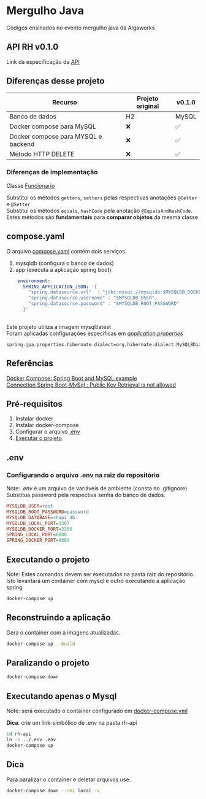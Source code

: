 
# Mergulho Java

 Códigos ensinados no evento mergulho java da Algaworks

## API RH v0.1.0 ##
Link da  especificação da [API](api.md)

## Diferenças desse projeto ##

Recurso                             |Projeto original   | v0.1.0
------------------------------------|-------------------|---------------
Banco de dados                      | H2                | MySQL 
Docker compose para MySQL           | ❌️                | ✅️
Docker compose para MYSQL e backend | ❌️                | ✅️
Método HTTP DELETE                  | ❌️                | ✅️


### Diferenças de implementação ### 

Classe [Funcionario](rh-api/src/main/java/com/algaworks/rh/rhapi/model/Funcionario.java)

Substitui os métodos ```getters```, ```setters``` pelas respectivas anotações ```@Getter``` e ```@Setter```<br/>
Substitui os métodos ```equals```, ```hashCode``` pela anotação ```@EqualsAndHashCode```.</br> 
Estes métodos são **fundamentais** para **comparar objetos** da mesma classe</br>


## compose.yaml ##

O arquivo [compose.yaml](compose.yaml) contém dois serviços.
1. mysqldb (configura o banco de dados)
2. app (executa a aplicação spring boot)

```yaml
    environment:
      SPRING_APPLICATION_JSON: '{
        "spring.datasource.url"  : "jdbc:mysql://mysqldb:$MYSQLDB_DOCKER_PORT/$MYSQLDB_DATABASE?useSSL=false&createDatabaseIfNotExist=true&allowPublicKeyRetrieval=true",
        "spring.datasource.username" : "$MYSQLDB_USER",
        "spring.datasource.password" : "$MYSQLDB_ROOT_PASSWORD"
      }'
      
  ```

Este projeto utiliza a imagem mysql:latest</br>
Foram aplicadas configurações especificas em [*application.properties*](rh-api/src/main/resources/application.properties)

```properties
spring.jpa.properties.hibernate.dialect=org.hibernate.dialect.MySQL8Dialect
```
## Referências ##
[Docker Compose: Spring Boot and MySQL example ](https://www.bezkoder.com/docker-compose-spring-boot-mysql/</br>)</br>
[Connection Spring Boot-MySql : Public Key Retrieval is not allowed](https://stackoverflow.com/questions/57416600/connection-spring-boot-mysql-public-key-retrieval-is-not-allowed)</br>

## Pré-requisitos ##
1.  Instalar docker
2.  Instalar docker-compose
3.  Configurar o arquivo [.env](#env)
4.  [Executar o projeto](#executando-o-projeto)

## .env ##

### Configurando o arquivo .env na raiz do **repositório** ###
Note: *.env* é um arquivo de variáveis de ambiente (consta no .gitignore)
Substitua password pela respectiva senha do banco de dados.
```ini
MYSQLDB_USER=root
MYSQLDB_ROOT_PASSWORD=password
MYSQLDB_DATABASE=rhapi_db
MYSQLDB_LOCAL_PORT=3307
MYSQLDB_DOCKER_PORT=3306
SPRING_LOCAL_PORT=8080
SPRING_DOCKER_PORT=8080

```
## Executando o projeto ##
Note: Estes comandos devem ser executados na pasta raíz do repositório.</br>
Isto levantará um container com mysql e outro executando a aplicação spring

```bash 
docker-compose up
```

## Reconstruindo a aplicação ##
Gera o container com a imagens atualizadas.

```bash
docker-compose up --build
```

## Paralizando o projeto ## 

```bash
docker-compose down 
```

## Executando apenas o Mysql ##
Note: será executado o container configurado em [docker-compose.yml](rh-api/docker-compose.yml)</br>

**Dica**: crie um link-simbólico de .env na pasta rh-api

```bash
cd rh-api
ln -s ../.env .env
docker-compose up
```

## Dica ##
Para paralizar o container e deletar arquivos use: 

```bash
docker-compose down --rmi local -v
```